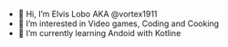 - 👋 Hi, I’m Elvis Lobo AKA @vortex1911 
- 👀 I’m interested in Video games, Coding and Cooking
- 🌱 I’m currently learning Andoid with Kotline

<!---
vortex1911/vortex1911 is a ✨ special ✨ repository because its `README.md` (this file) appears on your GitHub profile.
You can click the Preview link to take a look at your changes.
--->
